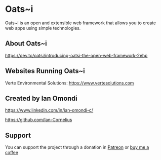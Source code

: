 # Oats~i

Oats~i is an open and extensible web framework that allows you to create web apps using simple technologies.

## About Oats~i

https://dev.to/oatsi/introducing-oatsi-the-open-web-framework-2ehp

## Websites Running Oats~i

Verte Environmental Solutions: https://www.vertesolutions.com


## Created by Ian Omondi

https://www.linkedin.com/in/ian-omondi-c/

https://github.com/Ian-Cornelius


## Support

You can support the project through a donation in [Patreon](https://www.patreon.com/IanOmondi) or [buy me a coffee](https://buymeacoffee.com/oats_i)
